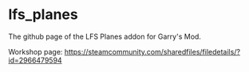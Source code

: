 # lfs_planes

The github page of the LFS Planes addon for Garry's Mod.

Workshop page: https://steamcommunity.com/sharedfiles/filedetails/?id=2966479594
